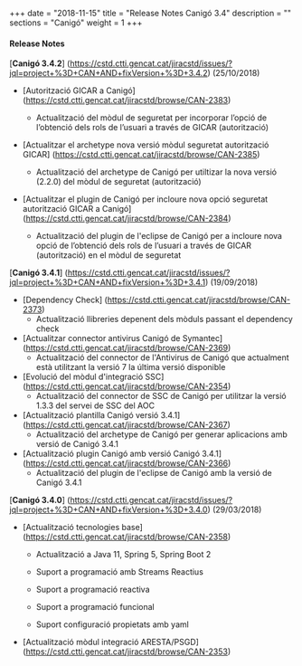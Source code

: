 +++
date        = "2018-11-15"
title       = "Release Notes Canigó 3.4"
description = ""
sections    = "Canigó"
weight      = 1
+++

#### Release Notes

[**Canigó 3.4.2**] (https://cstd.ctti.gencat.cat/jiracstd/issues/?jql=project+%3D+CAN+AND+fixVersion+%3D+3.4.2) (25/10/2018)

- [Autorització GICAR a Canigó] (https://cstd.ctti.gencat.cat/jiracstd/browse/CAN-2383)
	- Actualització del mòdul de seguretat per incorporar l’opció de l’obtenció dels rols de l’usuari a través de GICAR (autorització)
	
- [Actualitzar el archetype nova versió mòdul seguretat autorització GICAR] (https://cstd.ctti.gencat.cat/jiracstd/browse/CAN-2385)
	- Actualització del archetype de Canigó per utiltizar la nova versió (2.2.0) del mòdul de seguretat (autorització)
	
- [Actualitzar el plugin de Canigó per incloure nova opció seguretat autorització GICAR a Canigó] (https://cstd.ctti.gencat.cat/jiracstd/browse/CAN-2384)
	- Actualització del plugin de l'eclipse de Canigó per a incloure nova opció de l’obtenció dels rols de l’usuari a través de GICAR (autorització) en el mòdul de seguretat

[**Canigó 3.4.1**] (https://cstd.ctti.gencat.cat/jiracstd/issues/?jql=project+%3D+CAN+AND+fixVersion+%3D+3.4.1) (19/09/2018)

- [Dependency Check] (https://cstd.ctti.gencat.cat/jiracstd/browse/CAN-2373)
	- Actualització llibreries depenent dels mòduls passant el dependency check
- [Actualitzar connector antivirus Canigó de Symantec] (https://cstd.ctti.gencat.cat/jiracstd/browse/CAN-2369)
	- Actualització del connector de l'Antivirus de Canigó que actualment està utilitzant la versió 7 la última versió disponible
- [Evolució del mòdul d'integració SSC] (https://cstd.ctti.gencat.cat/jiracstd/browse/CAN-2354)
	- Actualització del connector de SSC de Canigó per utilitzar la versió 1.3.3 del servei de SSC del AOC
- [Actualització plantilla Canigó versió 3.4.1] (https://cstd.ctti.gencat.cat/jiracstd/browse/CAN-2367)
	- Actualització del archetype de Canigó per generar aplicacions amb versió de Canigó 3.4.1
- [Actualització plugin Canigó amb versió Canigó 3.4.1] (https://cstd.ctti.gencat.cat/jiracstd/browse/CAN-2366)
	- Actualització del plugin de l'eclipse de Canigó amb la versió de Canigó 3.4.1

[**Canigó 3.4.0**] (https://cstd.ctti.gencat.cat/jiracstd/issues/?jql=project+%3D+CAN+AND+fixVersion+%3D+3.4.0) (29/03/2018)


- [Actualització tecnologies base] (https://cstd.ctti.gencat.cat/jiracstd/browse/CAN-2358)

	- Actualització a Java 11, Spring 5, Spring Boot 2
	
	- Suport a programació amb Streams Reactius
	
	- Suport a programació reactiva
	
	- Suport a programació funcional
	
	- Suport configuració propietats amb yaml
	
	
- [Actualització mòdul integració ARESTA/PSGD] (https://cstd.ctti.gencat.cat/jiracstd/browse/CAN-2353)
